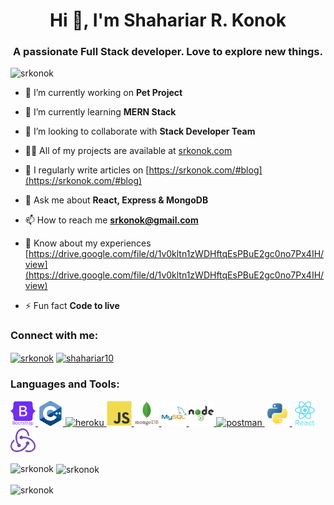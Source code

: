 <h1 align="center">Hi 👋, I'm Shahariar R. Konok</h1>
<h3 align="center">A passionate Full Stack developer. Love to explore new things.</h3>

<p align="left"> <img src="https://komarev.com/ghpvc/?username=srkonok&label=Profile%20views&color=0e75b6&style=flat" alt="srkonok" /> </p>

- 🔭 I’m currently working on **Pet Project**

- 🌱 I’m currently learning **MERN Stack**

- 👯 I’m looking to collaborate with **Stack Developer Team**

- 👨‍💻 All of my projects are available at [srkonok.com](srkonok.com)

- 📝 I regularly write articles on [https://srkonok.com/#blog](https://srkonok.com/#blog)

- 💬 Ask me about **React, Express & MongoDB**

- 📫 How to reach me **srkonok@gmail.com**

- 📄 Know about my experiences [https://drive.google.com/file/d/1v0kltn1zWDHftqEsPBuE2gc0no7Px4IH/view](https://drive.google.com/file/d/1v0kltn1zWDHftqEsPBuE2gc0no7Px4IH/view)

- ⚡ Fun fact **Code to live**

<h3 align="left">Connect with me:</h3>
<p align="left">
<a href="https://linkedin.com/in/srkonok" target="blank"><img align="center" src="https://cdn.jsdelivr.net/npm/simple-icons@3.0.1/icons/linkedin.svg" alt="srkonok" height="30" width="40" /></a>
<a href="https://fb.com/shahariar10" target="blank"><img align="center" src="https://cdn.jsdelivr.net/npm/simple-icons@3.0.1/icons/facebook.svg" alt="shahariar10" height="30" width="40" /></a>
</p>

<h3 align="left">Languages and Tools:</h3>
<p align="left"> <a href="https://getbootstrap.com" target="_blank"> <img src="https://raw.githubusercontent.com/devicons/devicon/master/icons/bootstrap/bootstrap-plain-wordmark.svg" alt="bootstrap" width="40" height="40"/> </a> <a href="https://www.w3schools.com/cpp/" target="_blank"> <img src="https://raw.githubusercontent.com/devicons/devicon/master/icons/cplusplus/cplusplus-original.svg" alt="cplusplus" width="40" height="40"/> </a> <a href="https://heroku.com" target="_blank"> <img src="https://www.vectorlogo.zone/logos/heroku/heroku-icon.svg" alt="heroku" width="40" height="40"/> </a> <a href="https://developer.mozilla.org/en-US/docs/Web/JavaScript" target="_blank"> <img src="https://raw.githubusercontent.com/devicons/devicon/master/icons/javascript/javascript-original.svg" alt="javascript" width="40" height="40"/> </a> <a href="https://www.mongodb.com/" target="_blank"> <img src="https://raw.githubusercontent.com/devicons/devicon/master/icons/mongodb/mongodb-original-wordmark.svg" alt="mongodb" width="40" height="40"/> </a> <a href="https://www.mysql.com/" target="_blank"> <img src="https://raw.githubusercontent.com/devicons/devicon/master/icons/mysql/mysql-original-wordmark.svg" alt="mysql" width="40" height="40"/> </a> <a href="https://nodejs.org" target="_blank"> <img src="https://raw.githubusercontent.com/devicons/devicon/master/icons/nodejs/nodejs-original-wordmark.svg" alt="nodejs" width="40" height="40"/> </a> <a href="https://postman.com" target="_blank"> <img src="https://www.vectorlogo.zone/logos/getpostman/getpostman-icon.svg" alt="postman" width="40" height="40"/> </a> <a href="https://www.python.org" target="_blank"> <img src="https://raw.githubusercontent.com/devicons/devicon/master/icons/python/python-original.svg" alt="python" width="40" height="40"/> </a> <a href="https://reactjs.org/" target="_blank"> <img src="https://raw.githubusercontent.com/devicons/devicon/master/icons/react/react-original-wordmark.svg" alt="react" width="40" height="40"/> </a> <a href="https://redux.js.org" target="_blank"> <img src="https://raw.githubusercontent.com/devicons/devicon/master/icons/redux/redux-original.svg" alt="redux" width="40" height="40"/> </a> </p>

<p><img align="left" src="https://github-readme-stats.vercel.app/api/top-langs?username=srkonok&show_icons=true&locale=en&layout=compact" alt="srkonok" /></p>

<p>&nbsp;<img align="center" src="https://github-readme-stats.vercel.app/api?username=srkonok&show_icons=true&locale=en" alt="srkonok" /></p>

<p><img align="center" src="https://github-readme-streak-stats.herokuapp.com/?user=srkonok&" alt="srkonok" /></p>
